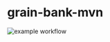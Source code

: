 # grain-bank-mvn

![example workflow](https://github.com/markopolo139/grain-bank-mvn/actions/workflows/ci.yml/badge.svg)
